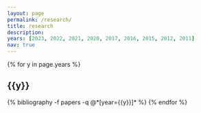 ```yaml
---
layout: page
permalink: /research/
title: research
description: 
years: [2023, 2022, 2021, 2020, 2017, 2016, 2015, 2012, 2011]
nav: true
---
```


<div class="publications">

{% for y in page.years %}
  <h2 class="year">{{y}}</h2>
  {% bibliography -f papers -q @*[year={{y}}]* %}
{% endfor %}

</div>

